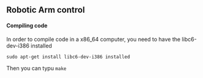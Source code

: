 ## Robotic Arm control ##

#### Compiling code ####

In order to compile code in a x86_64 computer, you need to have the libc6-dev-i386 installed
```
sudo apt-get install libc6-dev-i386 installed
```
Then you can typu `make`
